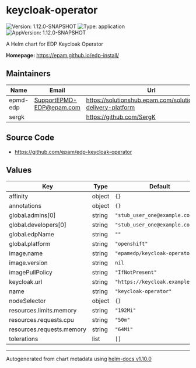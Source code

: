 # keycloak-operator

![Version: 1.12.0-SNAPSHOT](https://img.shields.io/badge/Version-1.12.0--SNAPSHOT-informational?style=flat-square) ![Type: application](https://img.shields.io/badge/Type-application-informational?style=flat-square) ![AppVersion: 1.12.0-SNAPSHOT](https://img.shields.io/badge/AppVersion-1.12.0--SNAPSHOT-informational?style=flat-square)

A Helm chart for EDP Keycloak Operator

**Homepage:** <https://epam.github.io/edp-install/>

## Maintainers

| Name | Email | Url |
| ---- | ------ | --- |
| epmd-edp | <SupportEPMD-EDP@epam.com> | <https://solutionshub.epam.com/solution/epam-delivery-platform> |
| sergk |  | <https://github.com/SergK> |

## Source Code

* <https://github.com/epam/edp-keycloak-operator>

## Values

| Key | Type | Default | Description |
|-----|------|---------|-------------|
| affinity | object | `{}` |  |
| annotations | object | `{}` |  |
| global.admins[0] | string | `"stub_user_one@example.com"` |  |
| global.developers[0] | string | `"stub_user_one@example.com"` |  |
| global.edpName | string | `""` |  |
| global.platform | string | `"openshift"` |  |
| image.name | string | `"epamedp/keycloak-operator"` |  |
| image.version | string | `nil` |  |
| imagePullPolicy | string | `"IfNotPresent"` |  |
| keycloak.url | string | `"https://keycloak.example.com"` |  |
| name | string | `"keycloak-operator"` |  |
| nodeSelector | object | `{}` |  |
| resources.limits.memory | string | `"192Mi"` |  |
| resources.requests.cpu | string | `"50m"` |  |
| resources.requests.memory | string | `"64Mi"` |  |
| tolerations | list | `[]` |  |

----------------------------------------------
Autogenerated from chart metadata using [helm-docs v1.10.0](https://github.com/norwoodj/helm-docs/releases/v1.10.0)
